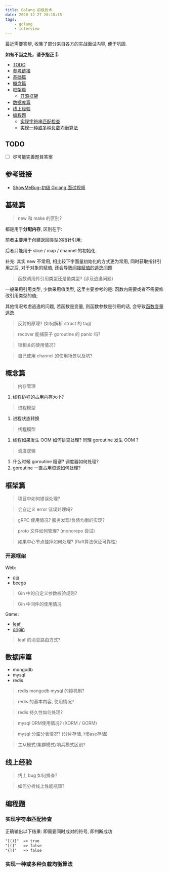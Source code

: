 ```yaml
---
title: Golang 初级技术
date: 2020-12-27 20:18:15
tags:
    - golang
    - interview
---
```


最近需要答辩, 收集了部分来自各方的实战面试内容, 便于巩固.

**如有不当之处，请予指正 🙏.**

<!-- more -->

- [TODO](#todo)
- [参考链接](#参考链接)
- [基础篇](#基础篇)
- [概念篇](#概念篇)
- [框架篇](#框架篇)
  - [开源框架](#开源框架)
- [数据库篇](#数据库篇)
- [线上经验](#线上经验)
- [编程题](#编程题)
  - [实现字符串匹配检查](#实现字符串匹配检查)
  - [实现一种或多种负载均衡算法](#实现一种或多种负载均衡算法)

## TODO

- [ ] 尽可能完善题目答案

## 参考链接

- [ShowMeBug-初级 Golang 面试视频](https://www.bilibili.com/video/BV1yy4y1v7ad)

## 基础篇

> new 和 make 的区别?

都是用于**分配内存**, 区别在于:

前者主要用于创建返回类型的指针引用;

后者只能用于 slice / map / channel 的初始化.

补充: 其实 new 不常用, 相比较下字面量初始化的方式更为常用, 同时获取指针引用之后, 对于对象的赋值, 还会导致[间接赋值的逃逸问题](./golang-escape-analysis.md)

> 函数调用传引用类型还是值类型? (涉及逃逸问题)

一般采用引用类型, 少数采用值类型, 这里主要参考的是: 函数内需要或者不需要修改引用类型的值;

其他情况考虑逃逸的问题, 若函数是变量, 则函数参数是引用的话, 会导致[函数变量逃逸](./golang-escape-analysis.md).

> 反射的原理? (如何解析 struct 的 tag)

> recover 能捕获子 goroutine 的 panic 吗?

> 锁相关的使用情况?

> 自己使用 channel 的使用场景以及坑?

## 概念篇

> 内存管理

1. 线程协程的占用内存大小?

> 进程模型

1. 进程状态转换

> 线程模型

1. 线程如果发生 OOM 如何排查处理? 同理 goroutine 发生 OOM ?

> 调度逻辑

1. 什么时候 goroutine 阻塞? 调度器如何处理?
2. goroutine 一直占用资源如何处理?

## 框架篇

> 项目中如何错误处理?

> 会自定义 error 错误处理吗?

> gRPC 使用情况? 服务发现/负债均衡的实现?

> proto 文件如何管理? (monorepo 尝试)

> 如果中心节点挂掉如何处理? (Raft算法保证可靠性)

### 开源框架

Web:

- [gin](https://github.com/gin-gonic/gin)
- [beego](https://github.com/beego/beego)

> Gin 中的自定义参数校验规则?

> Gin 中间件的使用情况

Game:

- [leaf](https://github.com/name5566/leaf)
- [origin](https://github.com/duanhf2012/origin)

> leaf 的消息路由方式?

## 数据库篇

- mongodb
- mysql
- redis

> redis mongodb mysql 的锁机制?

> redis 的基本内容, 使用情况?

> redis 持久性如何处理?

> mysql ORM使用情况? (XORM / GORM)

> mysql 分库分表情况? (分片存储, HBase存储)

> 主从模式/集群模式/哨兵模式区别?

## 线上经验

> 线上 bug 如何排查?

> 如何分析线上性能瓶颈?

## 编程题

### 实现字符串匹配检查

正确输出以下结果: 即需要同时成对的符号, 即判断成功

```txt
"[()]"  => true
"[(]"   => false
"{]]"   => false
```

### 实现一种或多种负载均衡算法
